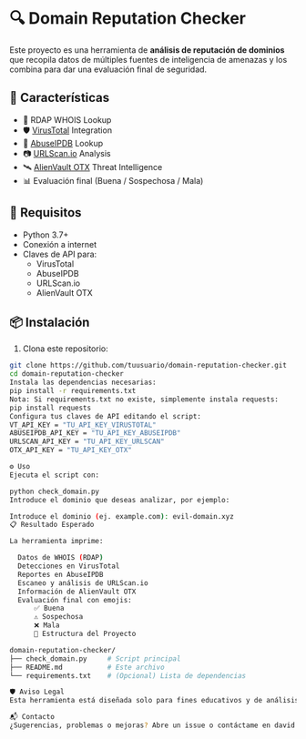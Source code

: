 # 🔍 Domain Reputation Checker

Este proyecto es una herramienta de **análisis de reputación de dominios** que recopila datos de múltiples fuentes de inteligencia de amenazas y los combina para dar una evaluación final de seguridad.

## 🚀 Características

- 🔎 RDAP WHOIS Lookup
- 🛡️ [VirusTotal](https://www.virustotal.com/) Integration
- 🚨 [AbuseIPDB](https://www.abuseipdb.com/) Lookup
- 📷 [URLScan.io](https://urlscan.io/) Analysis
- 🛰️ [AlienVault OTX](https://otx.alienvault.com/) Threat Intelligence
- 📊 Evaluación final (Buena / Sospechosa / Mala)

## 🧰 Requisitos

- Python 3.7+
- Conexión a internet
- Claves de API para:
  - VirusTotal
  - AbuseIPDB
  - URLScan.io
  - AlienVault OTX

## 📦 Instalación

1. Clona este repositorio:

```bash
git clone https://github.com/tuusuario/domain-reputation-checker.git
cd domain-reputation-checker
Instala las dependencias necesarias:
pip install -r requirements.txt
Nota: Si requirements.txt no existe, simplemente instala requests:
pip install requests
Configura tus claves de API editando el script:
VT_API_KEY = "TU_API_KEY_VIRUSTOTAL"
ABUSEIPDB_API_KEY = "TU_API_KEY_ABUSEIPDB"
URLSCAN_API_KEY = "TU_API_KEY_URLSCAN"
OTX_API_KEY = "TU_API_KEY_OTX"

⚙️ Uso
Ejecuta el script con:

python check_domain.py
Introduce el dominio que deseas analizar, por ejemplo:

Introduce el dominio (ej. example.com): evil-domain.xyz
📋 Resultado Esperado

La herramienta imprime:

  Datos de WHOIS (RDAP)
  Detecciones en VirusTotal
  Reportes en AbuseIPDB
  Escaneo y análisis de URLScan.io
  Información de AlienVault OTX
  Evaluación final con emojis:
      ✅ Buena
      ⚠️ Sospechosa
      ❌ Mala
      📁 Estructura del Proyecto

domain-reputation-checker/
├── check_domain.py     # Script principal
├── README.md           # Este archivo
└── requirements.txt    # (Opcional) Lista de dependencias

🛡️ Aviso Legal
Esta herramienta está diseñada solo para fines educativos y de análisis legítimo. No la utilices para escanear dominios sin autorización.

📬 Contacto
¿Sugerencias, problemas o mejoras? Abre un issue o contáctame en david.delgado.deniz@gmail.com
